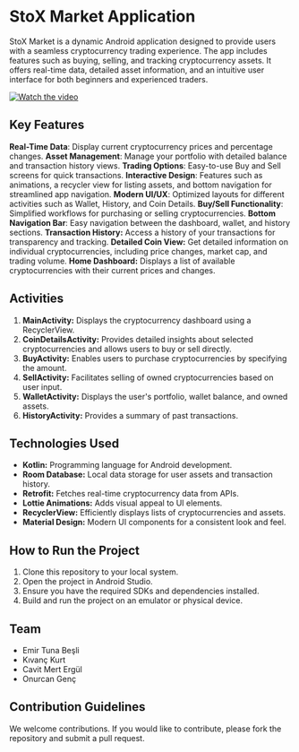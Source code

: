 # StoX Market Application

StoX Market is a dynamic Android application designed to provide users with a seamless cryptocurrency trading experience. The app includes features such as buying, selling, and tracking cryptocurrency assets. It offers real-time data, detailed asset information, and an intuitive user interface for both beginners and experienced traders.

[![Watch the video](https://img.youtube.com/vi/qgR0_H-N5L8/0.jpg)](https://www.youtube.com/shorts/qgR0_H-N5L8)

## Key Features

**Real-Time Data**: Display current cryptocurrency prices and percentage changes.
**Asset Management**: Manage your portfolio with detailed balance and transaction history views.
**Trading Options**: Easy-to-use Buy and Sell screens for quick transactions.
**Interactive Design**: Features such as animations, a recycler view for listing assets, and bottom navigation for streamlined app navigation.
**Modern UI/UX**: Optimized layouts for different activities such as Wallet, History, and Coin Details.
**Buy/Sell Functionality**: Simplified workflows for purchasing or selling cryptocurrencies.
**Bottom Navigation Bar**: Easy navigation between the dashboard, wallet, and history sections.
**Transaction History:** Access a history of your transactions for transparency and tracking.
**Detailed Coin View:** Get detailed information on individual cryptocurrencies, including price changes, market cap, and trading volume.
**Home Dashboard:** Displays a list of available cryptocurrencies with their current prices and changes.

## Activities

1. **MainActivity:** Displays the cryptocurrency dashboard using a RecyclerView.
2. **CoinDetailsActivity:** Provides detailed insights about selected cryptocurrencies and allows users to buy or sell directly.
3. **BuyActivity:** Enables users to purchase cryptocurrencies by specifying the amount.
4. **SellActivity:** Facilitates selling of owned cryptocurrencies based on user input.
5. **WalletActivity:** Displays the user's portfolio, wallet balance, and owned assets.
6. **HistoryActivity:** Provides a summary of past transactions.

## Technologies Used

- **Kotlin:** Programming language for Android development.
- **Room Database:** Local data storage for user assets and transaction history.
- **Retrofit:** Fetches real-time cryptocurrency data from APIs.
- **Lottie Animations:** Adds visual appeal to UI elements.
- **RecyclerView:** Efficiently displays lists of cryptocurrencies and assets.
- **Material Design:** Modern UI components for a consistent look and feel.

## How to Run the Project

1. Clone this repository to your local system.
2. Open the project in Android Studio.
3. Ensure you have the required SDKs and dependencies installed.
4. Build and run the project on an emulator or physical device.

## Team

- Emir Tuna Beşli
- Kıvanç Kurt
- Cavit Mert Ergül
- Onurcan Genç

## Contribution Guidelines

We welcome contributions. If you would like to contribute, please fork the repository and submit a pull request.